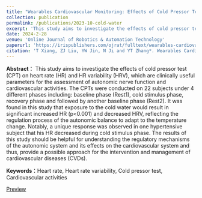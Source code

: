 ```yaml
---
title: "Wearables Cardiovascular Monitoring: Effects of Cold Pressor Test on Heart Rates Estimated From ECG, PPG and IPG Signals"
collection: publication
permalink: /publications/2023-10-cold-water
excerpt: 'This study aims to investigate the effects of cold pressor test (CPT) on heart rate (HR) and HR variability (HRV).'
date: 2024-2-28
venue: 'Online Journal of Robotics & Automation Technology'
paperurl: 'https://irispublishers.com/ojrat/fulltext/wearables-cardiovascular-monitoring-effects-of-cold-pressor-test-on-heart-rates-estimated-from-eCG-pPG-and-iPG-signals.ID.000541.php'
citation: 'T Xiang, ZJ Liu, YW Jin, N Ji and YT Zhang*. Wearables Cardiovascular Monitoring: Effects of Cold Pressor Test on Heart Rates Estimated From ECG, PPG and IPG Signals. On Journ of Robotics & Autom. 2(4): 2024. OJRAT.MS.ID.000541.'
---
```

**Abstract**： This study aims to investigate the effects of cold pressor test (CPT) on heart rate (HR) and HR variability (HRV), which are clinically useful parameters for the assessment of autonomic nerve function and cardiovascular activities. The CPTs were conducted on 22 subjects under 4 different phases including: baseline phase (Rest1), cold stimulus phase, recovery phase and followed by another baseline phase (Rest2). It was found in this study that exposure to the cold water would result in significant increased HR (p<0.001) and decreased HRV, reflecting the regulation process of the autonomic balance to adapt to the temperature change. Notably, a unique response was observed in one hypertensive subject that his HR decreased during cold stimulus phase. The results of this study should be helpful for understanding the regulatory mechanisms of the autonomic system and its effects on the cardiovascular system and thus, provide a possible approach for the intervention and management of cardiovascular diseases (CVDs).

**Keywords**：Heart rate, Heart rate variability, Cold pressor test, Cardiovascular activities

[Preview](http://yanweijin.github.io/files/cold-water.pdf)
